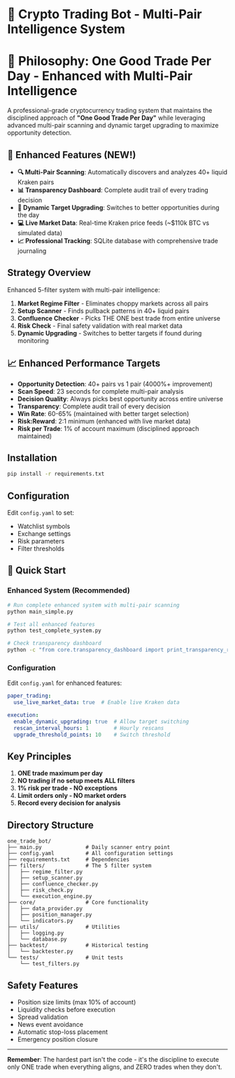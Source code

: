 # 🚀 Crypto Trading Bot - Multi-Pair Intelligence System
# 🎯 Philosophy: One Good Trade Per Day - Enhanced with Multi-Pair Intelligence

A professional-grade cryptocurrency trading system that maintains the disciplined approach of **"One Good Trade Per Day"** while leveraging advanced multi-pair scanning and dynamic target upgrading to maximize opportunity detection.

## 🌟 Enhanced Features (NEW!)

- **🔍 Multi-Pair Scanning**: Automatically discovers and analyzes 40+ liquid Kraken pairs
- **📊 Transparency Dashboard**: Complete audit trail of every trading decision  
- **🔄 Dynamic Target Upgrading**: Switches to better opportunities during the day
- **💻 Live Market Data**: Real-time Kraken price feeds (~$110k BTC vs simulated data)
- **📈 Professional Tracking**: SQLite database with comprehensive trade journaling

## Strategy Overview

Enhanced 5-filter system with multi-pair intelligence:

1. **Market Regime Filter** - Eliminates choppy markets across all pairs
2. **Setup Scanner** - Finds pullback patterns in 40+ liquid pairs  
3. **Confluence Checker** - Picks THE ONE best trade from entire universe
4. **Risk Check** - Final safety validation with real market data
5. **Dynamic Upgrading** - Switches to better targets if found during monitoring

## 📈 Enhanced Performance Targets
- **Opportunity Detection**: 40+ pairs vs 1 pair (4000%+ improvement)
- **Scan Speed**: 23 seconds for complete multi-pair analysis
- **Decision Quality**: Always picks best opportunity across entire universe
- **Transparency**: Complete audit trail of every decision
- **Win Rate**: 60-65% (maintained with better target selection)
- **Risk:Reward**: 2:1 minimum (enhanced with live market data)
- **Risk per Trade**: 1% of account maximum (disciplined approach maintained)

## Installation

```bash
pip install -r requirements.txt
```

## Configuration

Edit `config.yaml` to set:
- Watchlist symbols
- Exchange settings  
- Risk parameters
- Filter thresholds

## 🚀 Quick Start

### Enhanced System (Recommended)
```bash
# Run complete enhanced system with multi-pair scanning
python main_simple.py

# Test all enhanced features
python test_complete_system.py

# Check transparency dashboard
python -c "from core.transparency_dashboard import print_transparency_report; print_transparency_report()"
```

### Configuration
Edit `config.yaml` for enhanced features:
```yaml
paper_trading:
  use_live_market_data: true  # Enable live Kraken data

execution:
  enable_dynamic_upgrading: true  # Allow target switching
  rescan_interval_hours: 1        # Hourly rescans
  upgrade_threshold_points: 10    # Switch threshold
```

## Key Principles

1. **ONE trade maximum per day**
2. **NO trading if no setup meets ALL filters**
3. **1% risk per trade - NO exceptions**
4. **Limit orders only - NO market orders**
5. **Record every decision for analysis**

## Directory Structure

```
one_trade_bot/
├── main.py              # Daily scanner entry point
├── config.yaml          # All configuration settings
├── requirements.txt     # Dependencies
├── filters/             # The 5 filter system
│   ├── regime_filter.py
│   ├── setup_scanner.py  
│   ├── confluence_checker.py
│   ├── risk_check.py
│   └── execution_engine.py
├── core/                # Core functionality
│   ├── data_provider.py
│   ├── position_manager.py
│   └── indicators.py
├── utils/               # Utilities
│   ├── logging.py
│   └── database.py
├── backtest/            # Historical testing
│   └── backtester.py
└── tests/               # Unit tests
    └── test_filters.py
```

## Safety Features

- Position size limits (max 10% of account)
- Liquidity checks before execution
- Spread validation
- News event avoidance
- Automatic stop-loss placement
- Emergency position closure

---
**Remember**: The hardest part isn't the code - it's the discipline to execute only ONE trade when everything aligns, and ZERO trades when they don't.